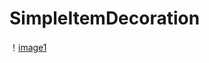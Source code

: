 # SimpleItemDecoration
！[image1](https://github.com/WangFion/SimpleItemDecoration/blob/master/image/device-1.png)
